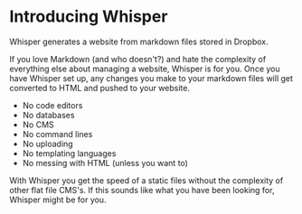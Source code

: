 <!---
title: Introducing Whisper
published: true
--->


# Introducing Whisper 

Whisper generates a website from markdown files stored in Dropbox. 

If you love Markdown (and who doesn't?) and hate the complexity of everything else about managing a website, Whisper is for you. Once you have Whisper set up, any changes you make to your markdown files will get converted to HTML and pushed to your website. 

- No code editors
- No databases
- No CMS
- No command lines
- No uploading
- No templating languages
- No messing with HTML (unless you want to)

With Whisper you get the speed of a static files without the complexity of other flat file CMS's. If this sounds like what you have been looking for, Whisper might be for you.

